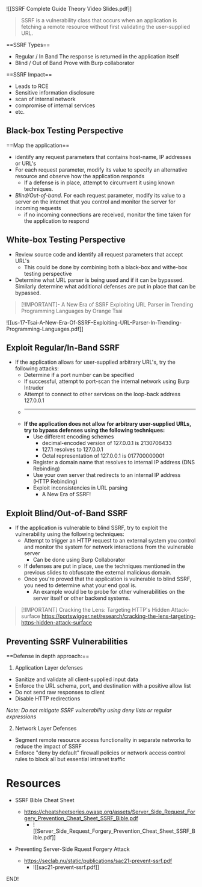 ![[SSRF Complete Guide Theory Video Slides.pdf]]

>SSRF is a vulnerability class that occurs when an application is fetching a remote resource without first validating the user-supplied URL.

==SSRF Types==
* Regular / In Band
	The response is returned in the application itself
* Blind / Out of Band
	Prove with Burp collaborator

==SSRF Impact==
* Leads to RCE
* Sensitive information disclosure
* scan of internal network
* compromise of internal services
* etc.

## Black-box Testing Perspective
 
==Map the application==
* identify any request parameters that contains host-name,  IP addresses or URL's
* For each request parameter, modify its value to specify an alternative resource and observe how the application responds
	* If a defense is in place, attempt to circumvent it using known techniques.
* *Blind/Out-of-band*. For each request parameter, modify its value to a server on the internet that you control and monitor the server for incoming requests
	* if no incoming connections are received, monitor the time taken for the application to respond

## White-box Testing Perspective

* Review source code and identify all request parameters that accept URL's
	* This could be done by combining both a black-box and withe-box testing perspective
* Determine what URL parser is being used and if it can be bypassed. Similarly determine what additional defenses are put in place that can be bypassed.

> [!IMPORTANT]- A New Era of SSRF
> Exploiting URL Parser in Trending Programming Languages by Orange Tsai
> 
![[us-17-Tsai-A-New-Era-Of-SSRF-Exploiting-URL-Parser-In-Trending-Programming-Languages.pdf]]

## Exploit Regular/In-Band SSRF

* If the application allows for user-supplied arbitrary URL's, try the following attacks:
	+ Determine if a port number can be specified
	+ If successful, attempt to port-scan the internal network using Burp Intruder
	+ Attempt to connect to other services on the loop-back address 127.0.0.1
	+ --- 
	+ **If the application does not allow for arbitrary user-supplied URLs, try to bypass defenses using the following techniques:**
		+ Use different encoding schemes
			+ decimal-encoded version of 127.0.0.1 is 2130706433
			+ 127.1 resolves to 127.0.0.1
			+ Octal representation of 127.0.0.1 is 017700000001
		* Register a domain name that resolves to internal IP address (DNS Rebinding)
		* Use your own server that redirects to an internal IP address (HTTP Rebinding)
		* Exploit inconsistencies in URL parsing
			* A New Era of SSRF!

## Exploit Blind/Out-of-Band SSRF

* If the application is vulnerable to blind SSRF, try to exploit the vulnerability using the following techniques:
	* Attempt to trigger an HTTP request to an external system you control and monitor the system for network interactions from the vulnerable server
		* Can be done using Burp Collaborator
	* If defenses are put in place, use the techniques mentioned in the previous slides to obfuscate the external malicious domain.
	* Once you're proved that the application is vulnerable to blind SSRF, you need to determine what your end goal is.
		* An example would be to probe for other vulnerabilities on the server itself or other backend systems.


> [!IMPORTANT] Cracking the Lens:
> Targeting HTTP's Hidden Attack-surface
> https://portswigger.net/research/cracking-the-lens-targeting-https-hidden-attack-surface

## Preventing SSRF Vulnerabilities

==Defense in depth approach:==
 1. Application Layer defenses
* Sanitize and validate all client-supplied input data
* Enforce the URL schema, port, and destination with a positive allow list
* Do not send raw responses to client
* Disable HTTP redirections

*Note: Do not mitigate SSRF vulnerability using deny lists or regular expressions*

2. Network Layer Defenses
* Segment remote resource access functionality in separate networks to reduce the impact of SSRF
* Enforce "deny by default" firewall policies or network access control rules to block all but essential intranet traffic

# Resources
* SSRF Bible Cheat Sheet
	* https://cheatsheetseries.owasp.org/assets/Server_Side_Request_Forgery_Prevention_Cheat_Sheet_SSRF_Bible.pdf
		* ![[Server_Side_Request_Forgery_Prevention_Cheat_Sheet_SSRF_Bible.pdf]]

* Preventing Server-Side Rquest Forgery Attack
	* https://seclab.nu/static/publications/sac21-prevent-ssrf.pdf
		* ![[sac21-prevent-ssrf.pdf]]

END!